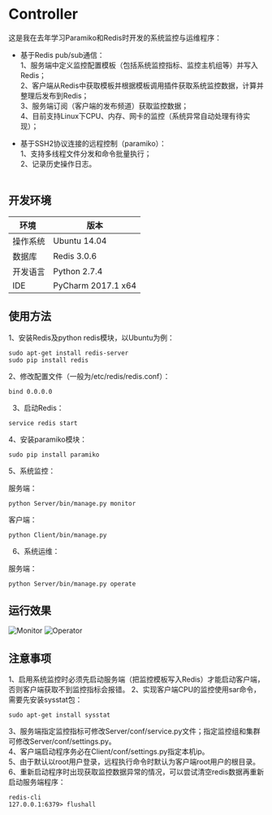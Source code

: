 # Controller
这是我在去年学习Paramiko和Redis时开发的系统监控与运维程序：

- 基于Redis pub/sub通信：    
1、服务端中定义监控配置模板（包括系统监控指标、监控主机组等）并写入Redis；        
2、客户端从Redis中获取模板并根据模板调用插件获取系统监控数据，计算并整理后发布到Redis；    
3、服务端订阅（客户端的发布频道）获取监控数据；      
4、目前支持Linux下CPU、内存、网卡的监控（系统异常自动处理有待实现）；

- 基于SSH2协议连接的远程控制（paramiko）：       
1、支持多线程文件分发和命令批量执行；    
2、记录历史操作日志。    
     
## 开发环境
环境 | 版本
---|---
操作系统 | Ubuntu 14.04
数据库 | Redis 3.0.6
开发语言 | Python 2.7.4
IDE | PyCharm 2017.1 x64

## 使用方法
1、安装Redis及python redis模块，以Ubuntu为例：
<pre><code>sudo apt-get install redis-server
sudo pip install redis
</code></pre>
2、修改配置文件（一般为/etc/redis/redis.conf）：
<pre><code>bind 0.0.0.0</code></pre>
 
3、启动Redis：
<pre><code>service redis start</code></pre>

4、安装paramiko模块：
<pre><code>sudo pip install paramiko</code></pre>

5、系统监控：   
    
服务端：
<pre><code>python Server/bin/manage.py monitor</code></pre>
客户端：
<pre><code>python Client/bin/manage.py</code></pre>
 
6、系统运维：   
    
服务端：
<pre><code>python Server/bin/manage.py operate</code></pre>

## 运行效果
![Monitor](http://ooaovpott.bkt.clouddn.com/Monitor.jpg)
![Operator](http://ooaovpott.bkt.clouddn.com/Operator.jpg)

 
 ## 注意事项
 1、启用系统监控时必须先启动服务端（把监控模板写入Redis）才能启动客户端，否则客户端获取不到监控指标会报错。
 2、实现客户端CPU的监控使用sar命令，需要先安装sysstat包：
 <pre><code>sudo apt-get install sysstat</code></pre>
 3、服务端指定监控指标可修改Server/conf/service.py文件；指定监控组和集群可修改Server/conf/settings.py。     
 4、客户端启动程序务必在Client/conf/settings.py指定本机ip。     
 5、由于默认以root用户登录，远程执行命令时默认为客户端root用户的根目录。     
 6、重新启动程序时出现获取监控数据异常的情况，可以尝试清空redis数据再重新启动服务端程序：
 <pre><code>redis-cli
127.0.0.1:6379> flushall
 </code></pre>

